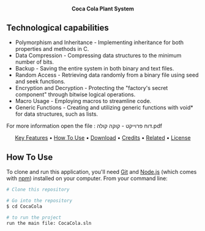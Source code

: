 <h4 align="center">Coca Cola Plant System</h4>

 ## Technological capabilities

* Polymorphism and Inheritance - Implementing inheritance for both properties and methods in C.
* Data Compression - Compressing data structures to the minimum number of bits.
* Backup - Saving the entire system in both binary and text files.
* Random Access - Retrieving data randomly from a binary file using seed and seek functions.
* Encryption and Decryption - Protecting the "factory's secret component" through bitwise logical operations.
* Macro Usage - Employing macros to streamline code.
* Generic Functions - Creating and utilizing generic functions with void* for data structures, such as lists.

For more information open the file : דוח פרוייקט - קוקה קולה.pdf
<p align="center">
  <a href="#key-features">Key Features</a> •
  <a href="#how-to-use">How To Use</a> •
  <a href="#download">Download</a> •
  <a href="#credits">Credits</a> •
  <a href="#related">Related</a> •
  <a href="#license">License</a>
</p>



## How To Use

To clone and run this application, you'll need [Git](https://git-scm.com) and [Node.js](https://nodejs.org/en/download/) (which comes with [npm](http://npmjs.com)) installed on your computer. From your command line:

```bash
# Clone this repository

# Go into the repository
$ cd CocaCola

# to run the project
run the main file: CocaCola.sln


